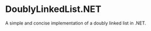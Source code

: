 DoublyLinkedList.NET
=====================

A simple and concise implementation of a doubly linked list in .NET.
